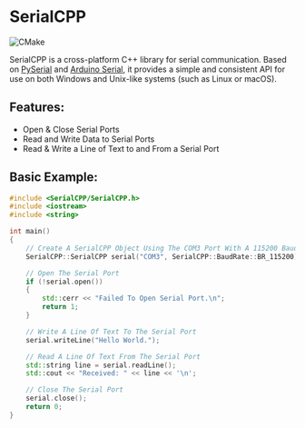 # SerialCPP

![CMake](https://github.com/joeinman/SerialCPP/actions/workflows/cmake.yml/badge.svg)

SerialCPP is a cross-platform C++ library for serial communication. Based on [PySerial](https://pyserial.readthedocs.io/en/latest/pyserial.html) and [Arduino Serial](https://www.arduino.cc/reference/en/#serial), it provides a simple and consistent API for use on both Windows and Unix-like systems (such as Linux or macOS).

## Features:

- Open & Close Serial Ports
- Read and Write Data to Serial Ports
- Read & Write a Line of Text to and From a Serial Port

## Basic Example:

```cpp
#include <SerialCPP/SerialCPP.h>
#include <iostream>
#include <string>

int main()
{
    // Create A SerialCPP Object Using The COM3 Port With A 115200 Baud Rate
    SerialCPP::SerialCPP serial("COM3", SerialCPP::BaudRate::BR_115200);

    // Open The Serial Port
    if (!serial.open())
    {
        std::cerr << "Failed To Open Serial Port.\n";
        return 1;
    }

    // Write A Line Of Text To The Serial Port
    serial.writeLine("Hello World.");

    // Read A Line Of Text From The Serial Port
    std::string line = serial.readLine();
    std::cout << "Received: " << line << '\n';

    // Close The Serial Port
    serial.close();
    return 0;
}
```
